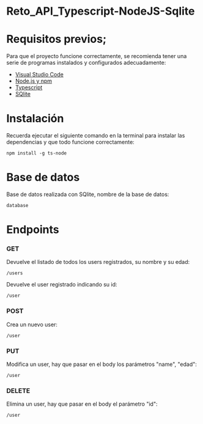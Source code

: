 # Reto_API_Typescript-NodeJS-Sqlite

# Requisitos previos;

Para que el proyecto funcione correctamente, se recomienda tener una serie de programas instalados y configurados adecuadamente:
- [Visual Studio Code](https://code.visualstudio.com/download)
- [Node.js y npm](https://nodejs.org/es/)
- [Typescript](https://www.typescriptlang.org/)
- [SQlite](https://www.sqlite.org/index.html)


# Instalación 

Recuerda ejecutar el siguiente comando en la terminal para instalar las dependencias y que todo funcione correctamente:
```
npm install -g ts-node
```
# Base de datos

Base de datos realizada con SQlite, nombre de la base de datos:
```
database
```

# Endpoints
### GET

Devuelve el listado de todos los users registrados, su nombre y su edad:
```
/users
```

Devuelve el user registrado indicando su id:
```
/user
```

### POST

Crea un nuevo user:
```
/user
```

### PUT

Modifica un user, hay que pasar en el body los parámetros "name", "edad":
```
/user
```

### DELETE

Elimina un user, hay que pasar en el body el parámetro "id":
```
/user
```




